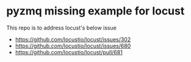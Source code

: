 # pyzmq missing example for locust

This repo is to address locust's below issue

* https://github.com/locustio/locust/issues/302
* https://github.com/locustio/locust/issues/680
* https://github.com/locustio/locust/pull/681
